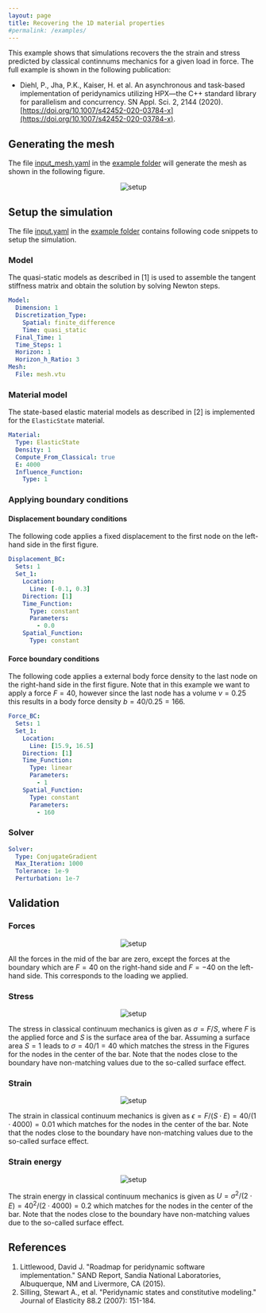 ```yaml
---
layout: page
title: Recovering the 1D material properties
#permalink: /examples/
---
```

<script type="text/x-mathjax-config">
    MathJax.Hub.Config({
      tex2jax: {
        skipTags: ['script', 'noscript', 'style', 'textarea', 'pre'],
        inlineMath: [['$','$']]
      }
    });
  </script>
  <script src="https://cdn.mathjax.org/mathjax/latest/MathJax.js?config=TeX-AMS-MML_HTMLorMML" type="text/javascript"></script>

This example shows that simulations recovers the the strain and stress predicted by classical continnums mechanics for a given load in force. The full example is shown in the following publication:

* Diehl, P., Jha, P.K., Kaiser, H. et al. An asynchronous and task-based implementation of peridynamics utilizing HPX—the C++ standard library for parallelism and concurrency. SN Appl. Sci. 2, 2144 (2020). [https://doi.org/10.1007/s42452-020-03784-x](https://doi.org/10.1007/s42452-020-03784-x).


## Generating the mesh

The file [input_mesh.yaml](https://github.com/nonlocalmodels/NLMech/tree/master/examples/qsModel/1D/input_mesh.yaml) in the [example folder](https://github.com/nonlocalmodels/NLMech/tree/master/examples/qsModel/1D) will generate the mesh as shown in the following figure.

<p id="mesh" align="center">
	<img src="{{ site.url }}/assets/img/qs_1D_mesh.png" alt="setup"  />
</p>

## Setup the simulation

The file [input.yaml](https://github.com/nonlocalmodels/NLMech/tree/master/examples/qsModel/1D/input.yaml) in the [example folder](https://github.com/nonlocalmodels/NLMech/tree/master/examples/qsModel/1D) contains following code snippets to setup the simulation.

### Model

The quasi-static models as described in [1] is used to assemble the tangent stiffness matrix and obtain the solution by solving Newton steps. 

```yaml 
Model:
  Dimension: 1
  Discretization_Type:
    Spatial: finite_difference
    Time: quasi_static
  Final_Time: 1
  Time_Steps: 1
  Horizon: 1
  Horizon_h_Ratio: 3
Mesh:
  File: mesh.vtu
```

### Material model

The state-based elastic material models as described in [2] is implemented for the `ElasticState` material.

```yaml
Material:
  Type: ElasticState
  Density: 1
  Compute_From_Classical: true
  E: 4000
  Influence_Function:
    Type: 1
```

### Applying boundary conditions

#### Displacement boundary conditions

The following code applies a fixed displacement to the first node on the left-hand side in the first figure. 


```yaml
Displacement_BC:
  Sets: 1
  Set_1:
    Location:
      Line: [-0.1, 0.3]
    Direction: [1]
    Time_Function:
      Type: constant
      Parameters:
        - 0.0
    Spatial_Function:
      Type: constant
```

#### Force boundary conditions

The following code applies a external body force density to the last node on the right-hand side in the first figure.
Note that in this example we want to apply a force $F=40$, however since the last node has a volume $v=0.25$ this results
in a body force density $b=40/0.25=166$.

```yaml
Force_BC:
  Sets: 1
  Set_1:
    Location:
      Line: [15.9, 16.5]
    Direction: [1]
    Time_Function:
      Type: linear
      Parameters:
        - 1
    Spatial_Function:
      Type: constant
      Parameters:
        - 160
```

### Solver

```yaml
Solver:
  Type: ConjugateGradient
  Max_Iteration: 1000
  Tolerance: 1e-9
  Perturbation: 1e-7
```

## Validation

### Forces

<p id="mesh" align="center">
    <img src="{{ site.url }}/assets/img/qs_1D_force.png" alt="setup"  />
</p>

All the forces in the mid of the bar are zero, except the forces at the boundary which are $F=40$ on the right-hand side and $F=-40$ on the left-hand side. This corresponds to the loading we applied.

### Stress

<p id="mesh" align="center">
    <img src="{{ site.url }}/assets/img/qs_1D_force.png" alt="setup"  />
</p>

The stress in classical continuum mechanics is given as $\sigma=F/S$, where $F$ is the applied force and $S$ is the surface area of the bar. Assuming a surface area $S=1$ leads to $\sigma=40/1=40$ which matches the stress in the Figures for the nodes in the center of the bar. Note that the nodes close to the boundary have non-matching values due to the so-called surface effect. 


### Strain

<p id="mesh" align="center">
    <img src="{{ site.url }}/assets/img/qs_1D_strain.png" alt="setup"  />
</p>

The strain in classical continuum mechanics is given as $\epsilon=F/(S\cdot E)=40/(1\cdot 4000)=0.01$ which matches for the nodes in the center of the bar. Note that the nodes close to the boundary have non-matching values due to the so-called surface effect.

### Strain energy

<p id="mesh" align="center">
    <img src="{{ site.url }}/assets/img/qs_1D_strain_energy.png" alt="setup"  />
</p>

The strain energy in classical continuum mechanics is given as $U=\sigma^2/(2\cdot E)=40^2/(2\cdot 4000)=0.2$ which matches for the nodes in the center of the bar. Note that the nodes close to the boundary have non-matching values due to the so-called surface effect.


## References

1. Littlewood, David J. "Roadmap for peridynamic software implementation." SAND Report, Sandia National Laboratories, Albuquerque, NM and Livermore, CA (2015).
2. Silling, Stewart A., et al. "Peridynamic states and constitutive modeling." Journal of Elasticity 88.2 (2007): 151-184.
